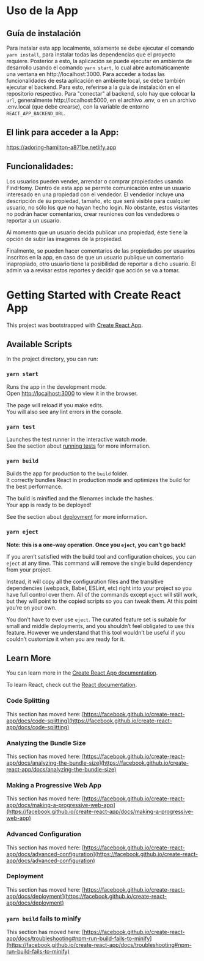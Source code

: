 # Uso de la App

## Guía de instalación
Para instalar esta app localmente, sólamente se debe ejecutar el comando `yarn install`, para instalar todas las dependencias que el proyecto requiere. Posterior a esto, la aplicación se puede ejecutar en ambiente de desarrollo usando el comando `yarn start`, lo cual abre automáticamente una ventana en http://localhost:3000. Para acceder a todas las funcionalidades de esta aplicación en ambiente local, se debe también ejecutar el backend. Para esto, referirse a la guía de instalación en el repositorio respectivo. Para "conectar" al backend, solo hay que colocar la `url`, generalmente http://localhost:5000, en el archivo .env, o en un archivo .env.local (que debe crearse), con la variable de entorno `REACT_APP_BACKEND_URL`.


## El link para acceder a la App:
https://adoring-hamilton-a871be.netlify.app

## Funcionalidades:
Los usuarios pueden vender, arrendar o comprar propiedades usando FindHomy. Dentro de esta app se permite comunicación entre un usuario interesado en una propiedad con el vendedor. El vendedor incluye una descripción de su propiedad, tamaño, etc que será visible para cualquier usuario, no sólo los que no hayan hecho login. No obstante, estos visitantes no podrán hacer comentarios, crear reuniones con los vendedores o reportar a un usuario. 

Al momento que un usuario decida publicar una propiedad, éste tiene la opción de subir las imagenes de la propiedad. 

Finalmente, se pueden hacer comentarios de las propiedades por usuarios inscritos en la app, en caso de que un usuario publique un comentario inapropiado, otro usuario tiene la posibilidad de reportar a dicho usuario. El admin va a revisar estos reportes y decidir que acción se va a tomar. 



# Getting Started with Create React App

This project was bootstrapped with [Create React App](https://github.com/facebook/create-react-app).

## Available Scripts

In the project directory, you can run:

### `yarn start`

Runs the app in the development mode.\
Open [http://localhost:3000](http://localhost:3000) to view it in the browser.

The page will reload if you make edits.\
You will also see any lint errors in the console.

### `yarn test`

Launches the test runner in the interactive watch mode.\
See the section about [running tests](https://facebook.github.io/create-react-app/docs/running-tests) for more information.

### `yarn build`

Builds the app for production to the `build` folder.\
It correctly bundles React in production mode and optimizes the build for the best performance.

The build is minified and the filenames include the hashes.\
Your app is ready to be deployed!

See the section about [deployment](https://facebook.github.io/create-react-app/docs/deployment) for more information.

### `yarn eject`

**Note: this is a one-way operation. Once you `eject`, you can’t go back!**

If you aren’t satisfied with the build tool and configuration choices, you can `eject` at any time. This command will remove the single build dependency from your project.

Instead, it will copy all the configuration files and the transitive dependencies (webpack, Babel, ESLint, etc) right into your project so you have full control over them. All of the commands except `eject` will still work, but they will point to the copied scripts so you can tweak them. At this point you’re on your own.

You don’t have to ever use `eject`. The curated feature set is suitable for small and middle deployments, and you shouldn’t feel obligated to use this feature. However we understand that this tool wouldn’t be useful if you couldn’t customize it when you are ready for it.

## Learn More

You can learn more in the [Create React App documentation](https://facebook.github.io/create-react-app/docs/getting-started).

To learn React, check out the [React documentation](https://reactjs.org/).

### Code Splitting

This section has moved here: [https://facebook.github.io/create-react-app/docs/code-splitting](https://facebook.github.io/create-react-app/docs/code-splitting)

### Analyzing the Bundle Size

This section has moved here: [https://facebook.github.io/create-react-app/docs/analyzing-the-bundle-size](https://facebook.github.io/create-react-app/docs/analyzing-the-bundle-size)

### Making a Progressive Web App

This section has moved here: [https://facebook.github.io/create-react-app/docs/making-a-progressive-web-app](https://facebook.github.io/create-react-app/docs/making-a-progressive-web-app)

### Advanced Configuration

This section has moved here: [https://facebook.github.io/create-react-app/docs/advanced-configuration](https://facebook.github.io/create-react-app/docs/advanced-configuration)

### Deployment

This section has moved here: [https://facebook.github.io/create-react-app/docs/deployment](https://facebook.github.io/create-react-app/docs/deployment)

### `yarn build` fails to minify

This section has moved here: [https://facebook.github.io/create-react-app/docs/troubleshooting#npm-run-build-fails-to-minify](https://facebook.github.io/create-react-app/docs/troubleshooting#npm-run-build-fails-to-minify)


